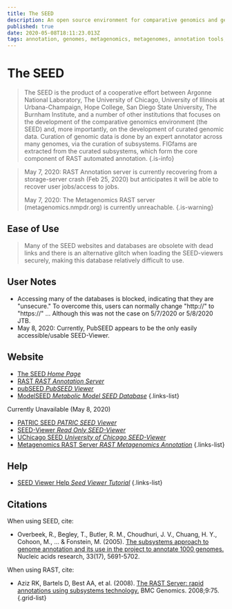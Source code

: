 ```yaml
---
title: The SEED
description: An open source environment for comparative genomics and genomic curation.
published: true
date: 2020-05-08T18:11:23.013Z
tags: annotation, genomes, metagenomics, metagenomes, annotation tools, archaea, bacteria, tool, comparative genomics, metabolic reconstruction, genome annotation, metabolism, metabolic pathways, curation, curated, model
---
```


# The SEED

> The SEED is the product of a cooperative effort between Argonne National Laboratory, The University of Chicago, University of Illinois at Urbana-Champaign, Hope College, San Diego State University, The Burnham Institute, and a number of other institutions that focuses on the development of the comparative genomics environment (the SEED) and, more importantly, on the development of curated genomic data. Curation of genomic data is done by an expert annotator across many genomes, via the curation of subsystems. FIGfams are extracted from the curated subsystems, which form the core component of RAST automated annotation.
{.is-info}

> May 7, 2020: RAST Annotation server is currently recovering from a storage-server crash (Feb 25, 2020) but anticipates it will be able to recover user jobs/access to jobs.
>
> May 7, 2020: The Metagenomics RAST server (metagenomics.nmpdr.org) is currently unreachable.
{.is-warning}

## Ease of Use

> Many of the SEED websites and databases are obsolete with dead links and there is an alternative glitch when loading the SEED-viewers securely, making this database relatively difficult to use. 

## User Notes

- Accessing many of the databases is blocked, indicating that they are "unsecure." To overcome this, users can normally change "http://" to "https://" ... Although this was not the case on 5/7/2020 or 5/8/2020 JTB.
- May 8, 2020: Currently, PubSEED appears to be the only easily accessible/usable SEED-Viewer.


## Website

- [The SEED *Home Page*](https://www.theseed.org/wiki/Main_Page)
- [RAST *RAST Annotation Server*](https://rast.nmpdr.org/)
- [pubSEED *PubSEED Viewer*](https://pubseed.theseed.org/)
- [ModelSEED *Metabolic Model SEED Database*](https://modelseed.org/)
{.links-list}

Currently Unavailable (May 8, 2020)
- [PATRIC SEED *PATRIC SEED Viewer*](https://pseed.theseed.org/)
- [SEED-Viewer *Read Only SEED-Viewer*](https://seed-viewer.theseed.org/)
- [UChicago SEED *University of Chicago SEED-Viewer*](http://theseed.uchicago.edu/FIG/index.cgi)
- [Metagenomics RAST Server *RAST Metagenomics Annotation*](http://metagenomics.nmpdr.org/)
{.links-list}

## Help

- [SEED Viewer Help *Seed Viewer Tutorial*](https://www.theseed.org/wiki/SEED_Viewer_Tutorial)
{.links-list}

## Citations
When using SEED, cite:
- Overbeek, R., Begley, T., Butler, R. M., Choudhuri, J. V., Chuang, H. Y., Cohoon, M., ... & Fonstein, M. (2005). [The subsystems approach to genome annotation and its use in the project to annotate 1000 genomes.](https://academic.oup.com/nar/article/33/17/5691/1067791) Nucleic acids research, 33(17), 5691-5702.

When using RAST, cite:
- Aziz RK, Bartels D, Best AA, et al. (2008). [The RAST Server: rapid annotations using subsystems technology.](https://pubmed.ncbi.nlm.nih.gov/18261238/?ordinalpos=1&itool=EntrezSystem2.PEntrez.Pubmed.Pubmed_ResultsPanel.Pubmed_RVDocSum%7C) BMC Genomics. 2008;9:75.
{.grid-list}